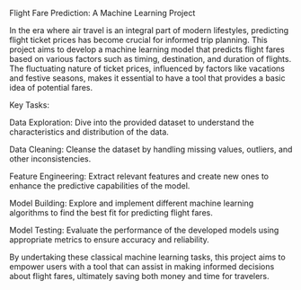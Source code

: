 Flight Fare Prediction: A Machine Learning Project

In the era where air travel is an integral part of modern lifestyles, predicting flight ticket prices has become crucial for informed trip planning. 
This project aims to develop a machine learning model that predicts flight fares based on various factors such as timing, destination, and duration of flights. 
The fluctuating nature of ticket prices, influenced by factors like vacations and festive seasons, makes it essential to have a tool that provides a basic idea of potential fares.

Key Tasks:

Data Exploration: Dive into the provided dataset to understand the characteristics and distribution of the data.

Data Cleaning: Cleanse the dataset by handling missing values, outliers, and other inconsistencies.

Feature Engineering: Extract relevant features and create new ones to enhance the predictive capabilities of the model.

Model Building: Explore and implement different machine learning algorithms to find the best fit for predicting flight fares.

Model Testing: Evaluate the performance of the developed models using appropriate metrics to ensure accuracy and reliability.

By undertaking these classical machine learning tasks, this project aims to empower users with a tool that can assist in making informed decisions about flight fares, ultimately saving both money and time for travelers.





